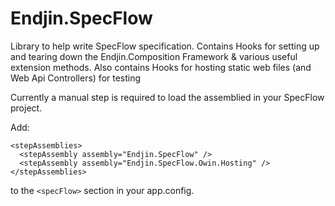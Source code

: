 # Endjin.SpecFlow
Library to help write SpecFlow specification.
Contains Hooks for setting up and tearing down the Endjin.Composition Framework & various useful extension methods.
Also contains Hooks for hosting static web files (and Web Api Controllers) for testing

Currently a manual step is required to load the assemblied in your SpecFlow project.

Add:

```
<stepAssemblies>
  <stepAssembly assembly="Endjin.SpecFlow" />
  <stepAssembly assembly="Endjin.SpecFlow.Owin.Hosting" />
</stepAssemblies>
```

to the ``<specFlow>`` section in your app.config.
